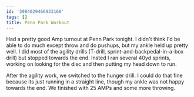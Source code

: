 ```yaml
---
id: '3984029466933160'
tags: []
title: Penn Park Workout
---
```


Had a pretty good Amp turnout at Penn Park tonight. I didn't think I'd be able to do much except throw and do pushups, but my ankle held up pretty well. I did most of the agility drills (T-drill, sprint-and-backpedal-in-a-box drill) but stopped towards the end. Insted I ran several 40yd sprints, working on looking for the disc and then putting my head down to run.

After the agility work, we switched to the hunger drill. I could do that fine because its just running in a straight line, though my ankle was not happy towards the end. We finished with 25 AMPs and some more throwing.
